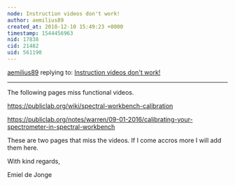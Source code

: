 ```yaml
---
node: Instruction videos don't work!
author: aemilius89
created_at: 2018-12-10 15:49:23 +0000
timestamp: 1544456963
nid: 17838
cid: 21482
uid: 561190
---
```




[aemilius89](../profile/aemilius89) replying to: [Instruction videos don't work!](../notes/aemilius89/12-08-2018/instruction-videos-don-t-work)

----
 The following pages miss functional videos.

https://publiclab.org/wiki/spectral-workbench-calibration

https://publiclab.org/notes/warren/09-01-2016/calibrating-your-spectrometer-in-spectral-workbench

These are two pages that miss the videos. If I come accros more I will add them here.

With kind regards,

Emiel de Jonge